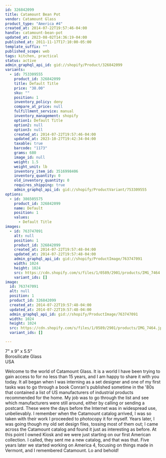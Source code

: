 ```yaml
---
id: 326842099
title: Catamount Bean Pot
vendor: Catamount Glass
product_type: "America #4"
created_at: 2014-07-22T19:57:46-04:00
handle: catamount-bean-pot
updated_at: 2023-08-02T14:36:19-04:00
published_at: 2011-11-17T17:10:00-05:00
template_suffix: ""
published_scope: web
tags: kitchen, practical
status: active
admin_graphql_api_id: gid://shopify/Product/326842099
variants:
  - id: 753309555
    product_id: 326842099
    title: Default Title
    price: "38.00"
    sku: ""
    position: 1
    inventory_policy: deny
    compare_at_price: null
    fulfillment_service: manual
    inventory_management: shopify
    option1: Default Title
    option2: null
    option3: null
    created_at: 2014-07-22T19:57:46-04:00
    updated_at: 2023-10-27T19:42:34-04:00
    taxable: true
    barcode: "1173"
    grams: 680
    image_id: null
    weight: 1.5
    weight_unit: lb
    inventory_item_id: 3516998406
    inventory_quantity: 0
    old_inventory_quantity: 0
    requires_shipping: true
    admin_graphql_api_id: gid://shopify/ProductVariant/753309555
options:
  - id: 386505575
    product_id: 326842099
    name: Default
    position: 1
    values:
      - Default Title
images:
  - id: 763747091
    alt: null
    position: 1
    product_id: 326842099
    created_at: 2014-07-22T19:57:48-04:00
    updated_at: 2014-07-22T19:57:48-04:00
    admin_graphql_api_id: gid://shopify/ProductImage/763747091
    width: 1024
    height: 1024
    src: https://cdn.shopify.com/s/files/1/0589/2901/products/IMG_7464.jpeg?v=1406073468
    variant_ids: []
image:
  id: 763747091
  alt: null
  position: 1
  product_id: 326842099
  created_at: 2014-07-22T19:57:48-04:00
  updated_at: 2014-07-22T19:57:48-04:00
  admin_graphql_api_id: gid://shopify/ProductImage/763747091
  width: 1024
  height: 1024
  src: https://cdn.shopify.com/s/files/1/0589/2901/products/IMG_7464.jpeg?v=1406073468
  variant_ids: []

---
```


7" x 9" x 5.5"  
Borosilicate Glass  
USA

Welcome to the world of Catamount Glass. It is a world I have been trying to gain access to for no less than 15 years, and I am happy to share it with you today. It all began when I was interning as a set designer and one of my first tasks was to go through a book Conran's published sometime in the '80s that contained a list of US manufacturers of industrial products recommended for the home. My job was to go through the list and see which manufacturers were still around, either by calling or sending a postcard. These were the days before the Internet was in widespread use, unbelievably. I remember when the Catamount catalog arrived, I was so taken with their work I proceeded to photocopy it for myself. Years later, I was going though my old set design files, tossing most of them out; I came across the Catamount catalog and found it just as interesting as before. At this point I owned Kiosk and we were just starting on our first American collection. I called, they sent me a new catalog, and that was that. Five years later we started working on America 4, focusing on things made in Vermont, and I remembered Catamount. Lo and behold!
